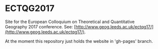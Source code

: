 # ECTQG2017

Site for the  European Colloquium on Theoretical and Quantitative Geography 2017 conference. See:
[http://www.geog.leeds.ac.uk/ectqg17/](http://www.geog.leeds.ac.uk/ectqg17/).

At the moment this repository just holds the website in 'gh-pages' branch.
